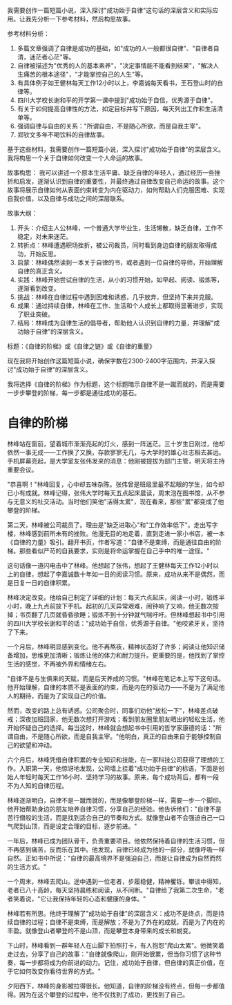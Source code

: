 <ReasoningChainRenderer>
我需要创作一篇短篇小说，深入探讨"成功始于自律"这句话的深层含义和实际应用。让我先分析一下参考材料，然后构思故事。

参考材料分析：
1. 多篇文章强调了自律是成功的基础，如"成功的人一般都很自律"、"自律者自清，迷茫者心茫"等。
2. 自律被描述为"优秀的人的基本素养"，"决定事情能不能看到结果"，"解决人生痛苦的根本途径"，"才能掌控自己的人生"等。
3. 有具体例子如王健林每天工作12小时以上，李嘉诚每天看书，王石登山时的自律等。
4. 四川大学校长谢和平的开学第一课中提到"成功始于自信，优秀源于自律"。
5. 有关于如何提高自律性的方法，如定目标并写下原因，每天列出工作和生活清单等。
6. 强调自律与自由的关系："所谓自由，不是随心所欲，而是自我主宰"。
7. 郑钦文多年不喝饮料的自律故事。

基于这些材料，我需要创作一篇短篇小说，深入探讨"成功始于自律"的深层含义。我将构思一个关于自律如何改变一个人命运的故事。

故事构思：
我可以讲述一个原本生活平庸、缺乏自律的年轻人，通过经历一些挫折和启发，逐渐认识到自律的重要性，并最终通过自律改变自己命运的故事。这个故事将展示自律如何从表面约束转变为内在驱动力，如何帮助人们克服困难、实现自我价值，以及自律与成功之间的深层联系。

故事大纲：
1. 开头：介绍主人公林峰，一个普通大学毕业生，生活懒散，缺乏自律，工作不稳定，对未来迷茫。
2. 转折点：林峰遭遇职场挫折，被公司裁员，同时看到身边自律的朋友取得成功，开始反思。
3. 启蒙：林峰偶然读到一本关于自律的书，或者遇到一位自律的导师，开始理解自律的真正含义。
4. 实践：林峰开始尝试自律的生活，从小的习惯开始，如早起、阅读、锻炼等，逐渐看到改变。
5. 挑战：林峰在自律过程中遇到困难和诱惑，几乎放弃，但坚持下来并克服。
6. 成果：通过持续自律，林峰在工作、生活和个人成长上都取得显著进步，实现了职业突破。
7. 结局：林峰成为自律生活的倡导者，帮助他人认识到自律的力量，并理解"成功始于自律"的深层含义。

标题：《自律的阶梯》或《自律之链》或《自律的重量》

现在我将开始创作这篇短篇小说，确保字数在2300-2400字范围内，并深入探讨"成功始于自律"的深层含义。

我将选择《自律的阶梯》作为标题，这个标题暗示自律不是一蹴而就的，而是需要一步步攀登的阶梯，每一步都是通往成功的基石。
</ReasoningChainRenderer>

# 自律的阶梯

林峰站在窗前，望着城市渐渐亮起的灯火，感到一阵迷茫。三十岁生日刚过，他却依然一事无成——工作换了又换，存款寥寥无几，与大学时的雄心壮志相去甚远。手机屏幕亮起，是大学室友张伟发来的消息：他刚被提拔为部门主管，明天将主持重要会议。

"恭喜啊！"林峰回复，心中却五味杂陈。张伟曾是班级里最不起眼的学生，如今却已小有成就。林峰记得，张伟大学时每天五点起床晨读，周末泡在图书馆，从不参与无意义的社交活动。当时他们笑他"活得太累"，现在看来，那些"累"都变成了他攀登的阶梯。

第二天，林峰被公司裁员了。理由是"缺乏进取心"和"工作效率低下"。走出写字楼，林峰感到前所未有的挫败。他漫无目的地走着，直到走进一家小书店，被一本《自律的力量》吸引。翻开书页，作者写道："自律不是束缚，而是通往自由的阶梯。那些看似严苛的自我要求，实则是将命运掌握在自己手中的唯一途径。"

这句话像一道闪电击中了林峰。他想起了张伟，想起了王健林每天工作12小时以上的自律，想起了李嘉诚数十年如一日的阅读习惯。原来，成功从来不是偶然，而是日复一日的自律积累。

林峰决定改变。他给自己制定了详细的计划：每天六点起床，阅读一小时，锻炼半小时，晚上九点前放下手机。起初的几天异常艰难，闹钟响了又响，他无数次按掉；书页翻了几页就昏昏欲睡；锻炼不到十分钟就气喘吁吁。但林峰想起书中引用的四川大学校长谢和平的话："成功始于自信，优秀源于自律。"他咬紧牙关，坚持了下来。

一个月后，林峰明显感到变化。他不再熬夜，精神状态好了许多；阅读让他知识储备增加，思维更加清晰；锻炼让他的体力和耐力提升。更重要的是，他找到了掌控生活的感觉，不再被外界和情绪左右。

"自律不是与生俱来的天赋，而是后天养成的习惯。"林峰在笔记本上写下这句话。他开始理解，自律的本质不是表面的约束，而是内在的驱动力——不是为了满足他人的期待，而是为了实现自己的价值。

然而，改变的路上总有诱惑。公司聚会时，同事们劝他"放松一下"，林峰差点破戒；深夜加班回家，他无数次想打开游戏；看到朋友圈里朋友晒出的轻松生活，他开始怀疑自己的选择。每当这时，林峰就会想起书中引用的哲学家康德的话："所谓自由，不是随心所欲，而是自我主宰。"他明白，真正的自由来自于能够控制自己的欲望和冲动。

六个月后，林峰凭借自律积累的专业知识和技能，在一家科技公司获得了理想的工作。入职第一天，他惊讶地发现，公司墙上挂着"成功始于自律"的标语，下面是创始人年轻时每天工作16小时、坚持学习的故事。原来，每个成功背后，都有一段不为人知的自律历程。

林峰逐渐明白，自律不是一蹴而就的，而是像攀登阶梯一样，需要一步一个脚印。他开始帮助身边的朋友培养自律习惯，分享自己的经验。他告诉他们："自律不是苦行僧般的生活，而是找到适合自己的节奏和方式。就像登山者不会强迫自己一口气爬到山顶，而是设定合理的目标，逐步前进。"

一年后，林峰已成为团队骨干，负责重要项目。他依然保持着自律的生活习惯，但不再感到痛苦，反而乐在其中。他发现，自律已经成为他的一部分，就像呼吸一样自然。正如书中所说："自律的最高境界不是强迫自己，而是让自律成为自然而然的生活方式。"

一个周末，林峰去爬山。途中遇到一位老者，步履稳健，精神矍铄。攀谈中得知，老者已八十高龄，每天坚持晨练和阅读，从不间断。"自律给了我第二次生命，"老者笑着说，"它让我保持年轻的心态和健康的身体。"

林峰若有所思。他终于理解了"成功始于自律"的深层含义：成功不是终点，而是持续自律的过程；自律不是束缚，而是解放；不是为了外在的成就，而是为了内在的丰盈。就像登山者攀登的不是山顶，而是攀登本身带来的成长和蜕变。

下山时，林峰看到一群年轻人在山脚下拍照打卡，有人抱怨"爬山太累"。他微笑着走过去，分享了自己的故事："自律就像爬山，刚开始很累，但当你习惯了这种节奏，每一步都将成为你前进的动力。记住，成功始于自律，但自律的真正价值，在于它如何改变你看待世界的方式。"

夕阳西下，林峰的身影被拉得很长。他知道，自律的阶梯没有终点，但每一步都值得。因为在这个攀登的过程中，他不仅找到了成功，更找到了自己。